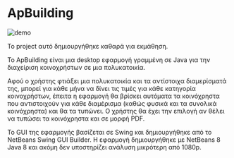 # ApBuilding
![demo](https://github.com/DsTyM/ApBuilding/blob/master/demo.gif)

Το project αυτό δημιουργήθηκε καθαρά για εκμάθηση.

Το ApBuilding είναι μια desktop εφαρμογή γραμμένη σε Java για την διαχείριση κοινοχρήστων σε μια πολυκατοικία.

Αφού ο χρήστης φτιάξει μια πολυκατοικία και τα αντίστοιχα διαμερίσματά της, μπορεί για κάθε μήνα να δίνει τις τιμές για κάθε κατηγορία κοινοχρήστων, έπειτα η εφαρμογή θα βρίσκει αυτόματα τα κοινόχρηστα που αντιστοιχούν για κάθε διαμέρισμα (καθώς φυσικά και τα συνολικά κοινόχρηστα) και θα τα τυπώνει. Ο χρήστης θα έχει την επιλογή αν θέλει να τυπώσει τα κοινόχρηστα και σε μορφή PDF.

Το GUI της εφαρμογής βασίζεται σε Swing και δημιουργήθηκε από το NetBeans Swing GUI Builder. Η εφαρμογή δημιουργήθηκε με NetBeans 8 Java 8 και ακόμη δεν υποστηρίζει ανάλυση μικρότερη από 1080p.
